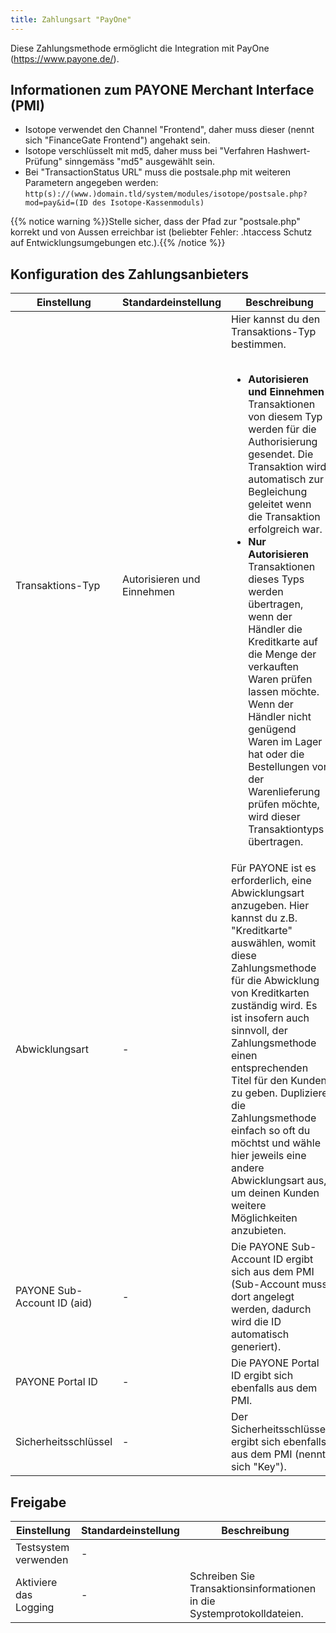 ```yaml
---
title: Zahlungsart "PayOne"
---
```


Diese Zahlungsmethode ermöglicht die Integration mit PayOne (https://www.payone.de/).

## Informationen zum PAYONE Merchant Interface (PMI)

* Isotope verwendet den Channel "Frontend", daher muss dieser (nennt sich "FinanceGate Frontend") angehakt sein.
* Isotope verschlüsselt mit md5, daher muss bei "Verfahren Hashwert-Prüfung" sinngemäss  "md5" ausgewählt sein.
* Bei "TransactionStatus URL" muss die postsale.php mit weiteren Parametern angegeben werden: `http(s)://(www.)domain.tld/system/modules/isotope/postsale.php?mod=pay&id=(ID des Isotope-Kassenmoduls)`

{{% notice warning %}}Stelle sicher, dass der Pfad zur "postsale.php" korrekt und von Aussen erreichbar ist (beliebter Fehler: .htaccess Schutz auf Entwicklungsumgebungen etc.).{{% /notice %}}


## Konfiguration des Zahlungsanbieters

<table>
	<thead>
		<tr>
			<th>Einstellung</th>
			<th>Standardeinstellung</th>
			<th>Beschreibung</th>
		</tr>
	</thead>
	<tbody>
		<tr>
			<td>Transaktions-Typ</td>
			<td>Autorisieren und Einnehmen</td>
			<td>Hier kannst du den Transaktions-Typ bestimmen.<br><br>
				<ul>
				<li><strong>Autorisieren und Einnehmen</strong><br>
				Transaktionen von diesem Typ werden für die Authorisierung gesendet. Die Transaktion wird automatisch zur Begleichung geleitet wenn die Transaktion erfolgreich war.</li>
				<li><strong>Nur Autorisieren</strong><br>
				Transaktionen dieses Typs werden übertragen, wenn der Händler die Kreditkarte auf die Menge der verkauften Waren prüfen lassen möchte. Wenn der Händler nicht genügend Waren im Lager hat oder die Bestellungen vor der Warenlieferung prüfen möchte, wird dieser Transaktiontyps übertragen.</li>
				</ul>
			</td>
		</tr>
		<tr>
			<td>Abwicklungsart</td>
			<td>-</td>
			<td>Für PAYONE ist es erforderlich, eine Abwicklungsart anzugeben. Hier kannst du z.B. "Kreditkarte" auswählen, womit diese Zahlungsmethode für die Abwicklung von Kreditkarten zuständig wird. Es ist insofern auch sinnvoll, der Zahlungsmethode einen entsprechenden Titel für den Kunden zu geben. Dupliziere die Zahlungsmethode einfach so oft du möchtst und wähle hier jeweils eine andere Abwicklungsart aus, um deinen Kunden weitere Möglichkeiten anzubieten.</td>
		</tr>
		<tr>
			<td>PAYONE Sub-Account ID (aid)</td>
			<td>-</td>
			<td>Die PAYONE Sub-Account ID ergibt sich aus dem PMI (Sub-Account muss dort angelegt werden, dadurch wird die ID automatisch generiert).</td>
		</tr>
		<tr>
			<td>PAYONE Portal ID</td>
			<td>-</td>
			<td>Die PAYONE Portal ID ergibt sich ebenfalls aus dem PMI.</td>
		</tr>
		<tr>
			<td>Sicherheitsschlüssel</td>
			<td>-</td>
			<td>Der Sicherheitsschlüssel ergibt sich ebenfalls aus dem PMI (nennt sich "Key").</td>
		</tr>
	</tbody>
</table>

## Freigabe

<table>
	<thead>
		<tr>
			<th>Einstellung</th>
			<th>Standardeinstellung</th>
			<th>Beschreibung</th>
		</tr>
	</thead>
	<tbody>
		<tr>
			<td>Testsystem verwenden</td>
			<td>-</td>
			<td></td>
		</tr>
        <tr>
            <td>Aktiviere das Logging</td>
            <td>-</td>
            <td>Schreiben Sie Transaktionsinformationen in die Systemprotokolldateien.</td>
        </tr>
	</tbody>
</table>
